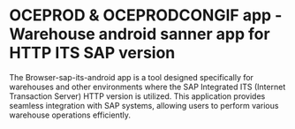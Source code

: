 # OCEPROD & OCEPRODCONGIF app - Warehouse android sanner app for HTTP ITS SAP version
The Browser-sap-its-android app is a tool designed specifically for warehouses and other environments where the SAP Integrated ITS (Internet Transaction Server) HTTP version is utilized. This application provides seamless integration with SAP systems, allowing users to perform various warehouse operations efficiently.
